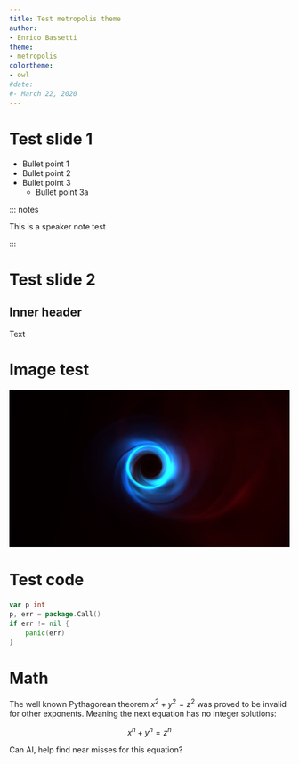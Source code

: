 ```yaml
---
title: Test metropolis theme
author:
- Enrico Bassetti
theme:
- metropolis
colortheme:
- owl
#date:
#- March 22, 2020
---
```


# Test slide 1

- Bullet point 1
- Bullet point 2
- Bullet point 3
  - Bullet point 3a

::: notes

This is a speaker note test

:::

# Test slide 2

## Inner header

Text

# Image test

![Black hole](black-hole-image-test.jpg)

# Test code

```go
var p int
p, err = package.Call()
if err != nil {
    panic(err)
}
```

# Math 

The well known Pythagorean theorem $x^2 + y^2 = z^2$ was proved to be invalid for other exponents.
Meaning the next equation has no integer solutions:

$$x^n + y^n = z^n$$

Can AI, help find near misses for this equation?